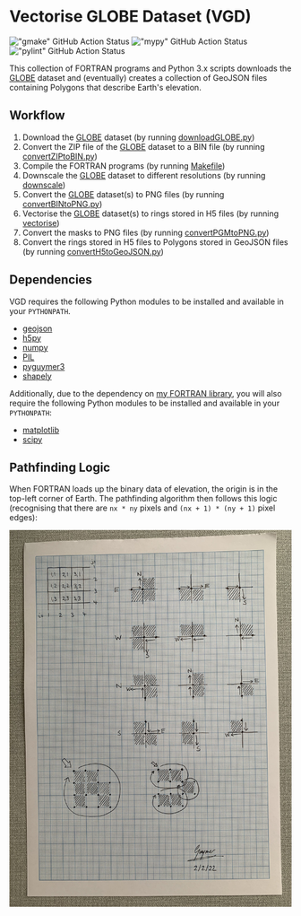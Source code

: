 # Vectorise GLOBE Dataset (VGD)

!["gmake" GitHub Action Status](https://github.com/Guymer/vgd/actions/workflows/gmake.yaml/badge.svg) !["mypy" GitHub Action Status](https://github.com/Guymer/vgd/actions/workflows/mypy.yaml/badge.svg) !["pylint" GitHub Action Status](https://github.com/Guymer/vgd/actions/workflows/pylint.yaml/badge.svg)

This collection of FORTRAN programs and Python 3.x scripts downloads the [GLOBE](https://www.ngdc.noaa.gov/mgg/topo/globe.html) dataset and (eventually) creates a collection of GeoJSON files containing Polygons that describe Earth's elevation.

## Workflow

1. Download the [GLOBE](https://www.ngdc.noaa.gov/mgg/topo/globe.html) dataset (by running [downloadGLOBE.py](downloadGLOBE.py))
2. Convert the ZIP file of the [GLOBE](https://www.ngdc.noaa.gov/mgg/topo/globe.html) dataset to a BIN file (by running [convertZIPtoBIN.py](convertZIPtoBIN.py))
3. Compile the FORTRAN programs (by running [Makefile](src/Makefile))
4. Downscale the [GLOBE](https://www.ngdc.noaa.gov/mgg/topo/globe.html) dataset to different resolutions (by running [downscale](src/downscale.F90))
5. Convert the [GLOBE](https://www.ngdc.noaa.gov/mgg/topo/globe.html) dataset(s) to PNG files (by running [convertBINtoPNG.py](convertBINtoPNG.py))
6. Vectorise the [GLOBE](https://www.ngdc.noaa.gov/mgg/topo/globe.html) dataset(s) to rings stored in H5 files (by running [vectorise](src/vectorise.F90))
7. Convert the masks to PNG files (by running [convertPGMtoPNG.py](convertPGMtoPNG.py))
8. Convert the rings stored in H5 files to Polygons stored in GeoJSON files (by running [convertH5toGeoJSON.py](convertH5toGeoJSON.py))

## Dependencies

VGD requires the following Python modules to be installed and available in your `PYTHONPATH`.

* [geojson](https://pypi.org/project/geojson/)
* [h5py](https://pypi.org/project/h5py/)
* [numpy](https://pypi.org/project/numpy/)
* [PIL](https://pypi.org/project/Pillow/)
* [pyguymer3](https://github.com/Guymer/PyGuymer3)
* [shapely](https://pypi.org/project/Shapely/)

Additionally, due to the dependency on [my FORTRAN library](https://github.com/Guymer/fortranlib), you will also require the following Python modules to be installed and available in your `PYTHONPATH`:

* [matplotlib](https://pypi.org/project/matplotlib/)
* [scipy](https://pypi.org/project/scipy/)

## Pathfinding Logic

When FORTRAN loads up the binary data of elevation, the origin is in the top-left corner of Earth. The pathfinding algorithm then follows this logic (recognising that there are `nx * ny` pixels and `(nx + 1) * (ny + 1)` pixel edges):

![photo of my doodle](IMG_2875.jpg)
